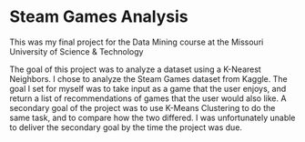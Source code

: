 # Steam Games Analysis
This was my final project for the Data Mining course at the Missouri University of Science &amp; Technology

The goal of this project was to analyze a dataset using a K-Nearest Neighbors. I chose to analyze the Steam Games dataset from Kaggle. The goal I set for myself was to take
input as a game that the user enjoys, and return a list of recommendations of games that the user would also like. A secondary goal of the project was to use K-Means Clustering to
do the same task, and to compare how the two differed. I was unfortunately unable to deliver the secondary goal by the time the project was due.
